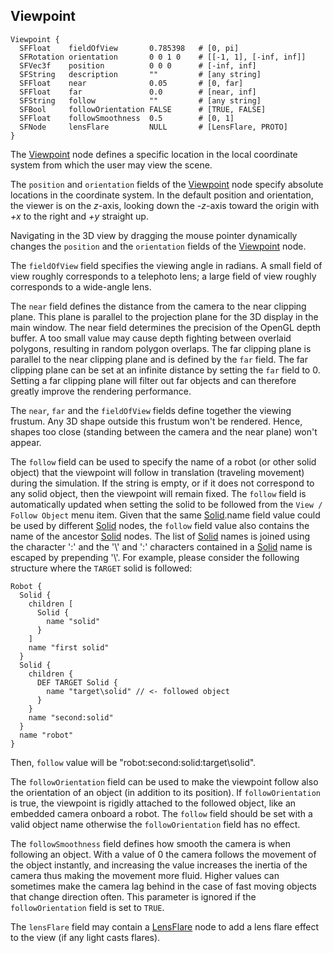 ## Viewpoint

```
Viewpoint {
  SFFloat    fieldOfView       0.785398   # [0, pi]
  SFRotation orientation       0 0 1 0    # [[-1, 1], [-inf, inf]]
  SFVec3f    position          0 0 0      # [-inf, inf]
  SFString   description       ""         # [any string]
  SFFloat    near              0.05       # [0, far]
  SFFloat    far               0.0        # [near, inf]
  SFString   follow            ""         # [any string]
  SFBool     followOrientation FALSE      # [TRUE, FALSE]
  SFFloat    followSmoothness  0.5        # [0, 1]
  SFNode     lensFlare         NULL       # [LensFlare, PROTO]
}
```

The [Viewpoint](#viewpoint) node defines a specific location in the local coordinate system from which the user may view the scene.

The `position` and `orientation` fields of the [Viewpoint](#viewpoint) node specify absolute locations in the coordinate system.
In the default position and orientation, the viewer is on the *z*-axis, looking down the *-z*-axis toward the origin with *+x* to the right and *+y* straight up.

Navigating in the 3D view by dragging the mouse pointer dynamically changes the `position` and the `orientation` fields of the [Viewpoint](#viewpoint) node.

The `fieldOfView` field specifies the viewing angle in radians.
A small field of view roughly corresponds to a telephoto lens; a large field of view roughly corresponds to a wide-angle lens.

The `near` field defines the distance from the camera to the near clipping plane.
This plane is parallel to the projection plane for the 3D display in the main window.
The near field determines the precision of the OpenGL depth buffer.
A too small value may cause depth fighting between overlaid polygons, resulting in random polygon overlaps.
The far clipping plane is parallel to the near clipping plane and is defined by the `far` field.
The far clipping plane can be set at an infinite distance by setting the `far` field to 0.
Setting a far clipping plane will filter out far objects and can therefore greatly improve the rendering performance.

The `near`, `far` and the `fieldOfView` fields define together the viewing frustum.
Any 3D shape outside this frustum won't be rendered.
Hence, shapes too close (standing between the camera and the near plane) won't appear.

The `follow` field can be used to specify the name of a robot (or other solid object) that the viewpoint will follow in translation (traveling movement) during the simulation.
If the string is empty, or if it does not correspond to any solid object, then the viewpoint will remain fixed.
The `follow` field is automatically updated when setting the solid to be followed from the `View / Follow Object` menu item.
Given that the same [Solid](solid.md).name field value could be used by different [Solid](solid.md) nodes, the `follow` field value also contains the name of the ancestor [Solid](solid.md) nodes.
The list of [Solid](solid.md) names is joined using the character ':' and the '\\' and ':' characters contained in a [Solid](solid.md) name is escaped by prepending '\\'.
For example, please consider the following structure where the `TARGET` solid is followed:
```
Robot {
  Solid {
    children [
      Solid {
        name "solid"
      }
    ]
    name "first solid"
  }
  Solid {
    children {
      DEF TARGET Solid {
        name "target\solid" // <- followed object
      }
    }
    name "second:solid"
  }
  name "robot"
}
```
Then, `follow` value will be "robot:second\:solid:target\\solid".

The `followOrientation` field can be used to make the viewpoint follow also the orientation of an object (in addition to its position).
If `followOrientation` is true, the viewpoint is rigidly attached to the followed object, like an embedded camera onboard a robot.
The `follow` field should be set with a valid object name otherwise the `followOrientation` field has no effect.

The `followSmoothness` field defines how smooth the camera is when following an object.
With a value of 0 the camera follows the movement of the object instantly, and increasing the value increases the inertia of the camera thus making the movement more fluid.
Higher values can sometimes make the camera lag behind in the case of fast moving objects that change direction often.
This parameter is ignored if the `followOrientation` field is set to `TRUE`.

The `lensFlare` field may contain a [LensFlare](lensflare.md) node to add a lens flare effect to the view (if any light casts flares).
